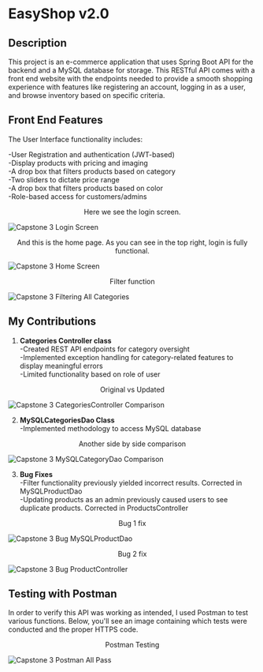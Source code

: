 # EasyShop v2.0

## Description

This project is an e-commerce application that uses Spring Boot API for the backend and a MySQL database for storage. This RESTful API comes with a front end website with the endpoints needed
to provide a smooth shopping experience with features like registering an account, logging in as a user, and browse inventory based on specific criteria.

## Front End Features

The User Interface functionality includes:

-User Registration and authentication (JWT-based)  
-Display products with pricing and imaging  
-A drop box that filters products based on category   
-Two sliders to dictate price range  
-A drop box that filters products based on color  
-Role-based access for customers/admins

<div align="center">
Here we see the login screen.
</div>

![Capstone 3 Login Screen](https://github.com/user-attachments/assets/7e412e70-3b12-434f-88fb-4c4ea0220131)

<div align="center">
And this is the home page. As you can see in the top right, login is fully functional.
</div>

![Capstone 3 Home Screen](https://github.com/user-attachments/assets/67602f8c-5042-4763-a3f0-1239c50f9d56)

<div align="center">
Filter function
</div>

![Capstone 3 Filtering All Categories](https://github.com/user-attachments/assets/6c5912f0-9c09-4a0e-8430-9c407a57a862)


## My Contributions

1. **Categories Controller class**  
   -Created REST API endpoints for category oversight  
   -Implemented exception handling for category-related features to display meaningful errors  
   -Limited functionality based on role of user

<div align="center">
Original vs Updated
</div>

![Capstone 3 CategoriesController Comparison](https://github.com/user-attachments/assets/bb1a2a11-75c8-4072-830c-a29dfb092d01)
   
2. **MySQLCategoriesDao Class**  
   -Implemented methodology to access MySQL database

<div align="center">
Another side by side comparison
</div>

![Capstone 3 MySQLCategoryDao Comparison](https://github.com/user-attachments/assets/1d4c2507-5502-4a39-9fa9-a8f2942ebc78)

3. **Bug Fixes**  
   -Filter functionality previously yielded incorrect results. Corrected in MySQLProductDao  
   -Updating products as an admin previously caused users to see duplicate products. Corrected in ProductsController

<div align="center">
Bug 1 fix
</div>

![Capstone 3 Bug MySQLProductDao](https://github.com/user-attachments/assets/9827ac70-c84d-4798-a23a-e1d3f3f888bc)

<div align="center">
Bug 2 fix
</div>

![Capstone 3 Bug ProductController](https://github.com/user-attachments/assets/b1b63769-b2d0-4158-a8d2-bf7c9b8a5522)

## Testing with Postman
In order to verify this API was working as intended, I used Postman to test various functions. Below, you'll see an image containing which tests were conducted and the proper HTTPS code.

<div align="center">
Postman Testing
</div>

![Capstone 3 Postman All Pass](https://github.com/user-attachments/assets/7553dee3-663d-42e1-8ab6-eb27351d889f)
